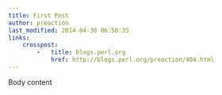 ```yaml
---
title: First Post
author: preaction
last_modified: 2014-04-30 06:50:35
links:
    crosspost:
        -   title: blogs.perl.org
            href: http://blogs.perl.org/preaction/404.html
---
```

Body content
